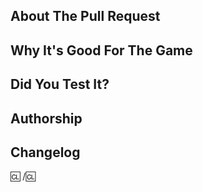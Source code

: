 ## About The Pull Request

## Why It's Good For The Game

## Did You Test It?

## Authorship

## Changelog

:cl:
/:cl:

<!--
Please make sure to detail the changes addressed in this PR on your description and on your title.
Jokes are fine, but the Pull Request needs to be easy to locate and read. Be clear and concise!

Here are the tags supported by changelog:
* rscadd - Adding a feature.
* rscdel - Removing a feature.
* tweak - Changing an existing feature.
* bugfix - Fixing an intended functionality that is not working, or correcting an oversight.
* maptweak - Changing something on a map, or adding a new away site. In 99% of cases, all map changes are maptweak.
* spellcheck - Spelling and grammar fixes.
Uncommon tags:
* admin - Adding, removing or changing administrative tools.
* balance - Changing an existing feature in such a way that it may broadly impact game balance; usually reserved for larger changes.
* soundadd - Adding new sounds, usually covered by rscadd unless you're only adding the sounds themselves.
* sounddel - Ditto as above with rscdel
* imageadd - Adding new icons; same situation as soundadd - usually you're adding something that uses these icons, so this isn't needed
* imagedel - Ditto as above.
* experiment - For experimental changes and tests that are intended to be temporary.
* wip - For works in progress. You probably won't get away with using this one.

Here's a changelog example:
:cl: Yourname
rscadd: Adds a new energy weapon, along with sprites and sound effects.
sounddel: Removes the unused X song
imageadd: Adds Skrell pictures to the magazines around the ship/station
/:cl:

############################

Beautiful is better than ugly.
Explicit is better than implicit.
Simple is better than complex.
Complex is better than complicated.
Flat is better than nested.
Sparse is better than dense.
Readability counts.
Special cases aren't special enough to break the rules.
Although practicality beats purity.
Errors should never pass silently.
Unless explicitly silenced.
In the face of ambiguity, refuse the temptation to guess.
There should be one– and preferably only one –obvious way to do it.
Although that way may not be obvious at first unless you're Dutch.
Now is better than never.
Although never is often better than right now.
If the implementation is hard to explain, it's a bad idea.
If the implementation is easy to explain, it may be a good idea.
Namespaces are one honking great idea – let's do more of those!
-->